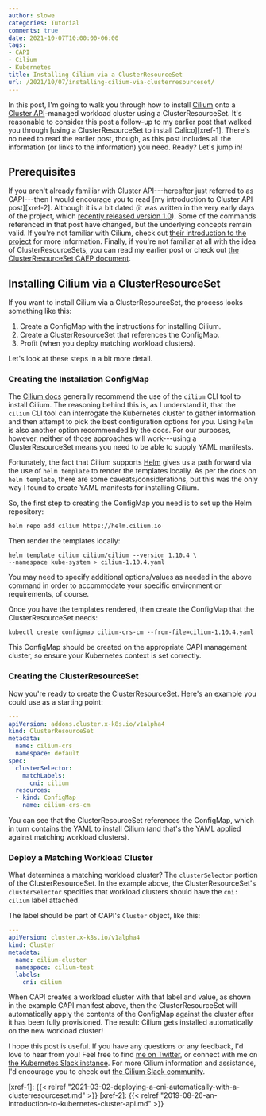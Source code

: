 ```yaml
---
author: slowe
categories: Tutorial
comments: true
date: 2021-10-07T10:00:00-06:00
tags:
- CAPI
- Cilium
- Kubernetes
title: Installing Cilium via a ClusterResourceSet
url: /2021/10/07/installing-cilium-via-clusterresourceset/
---
```


In this post, I'm going to walk you through how to install [Cilium][link-1] onto a [Cluster API][link-2]-managed workload cluster using a ClusterResourceSet. It's reasonable to consider this post a follow-up to my earlier post that walked you through [using a ClusterResourceSet to install Calico][xref-1]. There's no need to read the earlier post, though, as this post includes all the information (or links to the information) you need. Ready? Let's jump in!<!--more-->

## Prerequisites

If you aren't already familiar with Cluster API---hereafter just referred to as CAPI---then I would encourage you to read [my introduction to Cluster API post][xref-2]. Although it is a bit dated (it was written in the very early days of the project, which [recently released version 1.0][link-3]). Some of the commands referenced in that post have changed, but the underlying concepts remain valid. If you're not familiar with Cilium, check out [their introduction to the project][link-4] for more information. Finally, if you're not familiar at all with the idea of ClusterResourceSets, you can read my earlier post or check out [the ClusterResourceSet CAEP document][link-5].

## Installing Cilium via a ClusterResourceSet

If you want to install Cilium via a ClusterResourceSet, the process looks something like this:

1. Create a ConfigMap with the instructions for installing Cilium.
2. Create a ClusterResourceSet that references the ConfigMap.
3. Profit (when you deploy matching workload clusters).

Let's look at these steps in a bit more detail.

### Creating the Installation ConfigMap

The [Cilium docs][link-4] generally recommend the use of the `cilium` CLI tool to install Cilium. The reasoning behind this is, as I understand it, that the `cilium` CLI tool can interrogate the Kubernetes cluster to gather information and then attempt to pick the best configuration options for you. Using `helm` is also another option recommended by the docs. For our purposes, however, neither of those approaches will work---using a ClusterResourceSet means you need to be able to supply YAML manifests.

Fortunately, the fact that Cilium supports [Helm][link-7] gives us a path forward via the use of `helm template` to render the templates locally. As per the docs on `helm template`, there are some caveats/considerations, but this was the only way I found to create YAML manifests for installing Cilium.

So, the first step to creating the ConfigMap you need is to set up the Helm repository:

    helm repo add cilium https://helm.cilium.io

Then render the templates locally:

    helm template cilium cilium/cilium --version 1.10.4 \
    --namespace kube-system > cilium-1.10.4.yaml

You may need to specify additional options/values as needed in the above command in order to accommodate your specific environment or requirements, of course.

Once you have the templates rendered, then create the ConfigMap that the ClusterResourceSet needs:

    kubectl create configmap cilium-crs-cm --from-file=cilium-1.10.4.yaml

This ConfigMap should be created on the appropriate CAPI management cluster, so ensure your Kubernetes context is set correctly.

### Creating the ClusterResourceSet

Now you're ready to create the ClusterResourceSet. Here's an example you could use as a starting point:

```yaml
---
apiVersion: addons.cluster.x-k8s.io/v1alpha4
kind: ClusterResourceSet
metadata:
  name: cilium-crs
  namespace: default
spec:
  clusterSelector:
    matchLabels:
      cni: cilium 
  resources:
  - kind: ConfigMap
    name: cilium-crs-cm
```

You can see that the ClusterResourceSet references the ConfigMap, which in turn contains the YAML to install Cilium (and that's the YAML applied against matching workload clusters).

### Deploy a Matching Workload Cluster

What determines a matching workload cluster? The `clusterSelector` portion of the ClusterResourceSet. In the example above, the ClusterResourceSet's `clusterSelector` specifies that workload clusters should have the `cni: cilium` label attached.

The label should be part of CAPI's `Cluster` object, like this:

```yaml
---
apiVersion: cluster.x-k8s.io/v1alpha4
kind: Cluster
metadata:
  name: cilium-cluster
  namespace: cilium-test
  labels:
    cni: cilium
```

When CAPI creates a workload cluster with that label and value, as shown in the example CAPI manifest above, then the ClusterResourceSet will automatically apply the contents of the ConfigMap against the cluster after it has been fully provisioned. The result: Cilium gets installed automatically on the new workload cluster!

I hope this post is useful. If you have any questions or any feedback, I'd love to hear from you! Feel free to find [me on Twitter][link-7], or connect with me on [the Kubernetes Slack instance][link-8]. For more Cilium information and assistance, I'd encourage you to check out [the Cilium Slack community][link-9].

[link-1]: https://cilium.io/
[link-2]: https://cluster-api.sigs.k8s.io/
[link-3]: https://www.cncf.io/blog/2021/10/06/kubernetes-cluster-api-reaches-production-readiness-with-version-1-0/
[link-4]: https://docs.cilium.io/en/v1.10/intro/
[link-5]: https://github.com/kubernetes-sigs/cluster-api/blob/main/docs/proposals/20200220-cluster-resource-set.md
[link-6]: https://helm.sh
[link-7]: https://twitter.com/scott_lowe
[link-8]: https://kubernetes.slack.com
[link-9]: http://cilium.slack.com
[xref-1]: {{< relref "2021-03-02-deploying-a-cni-automatically-with-a-clusterresourceset.md" >}}
[xref-2]: {{< relref "2019-08-26-an-introduction-to-kubernetes-cluster-api.md" >}}
